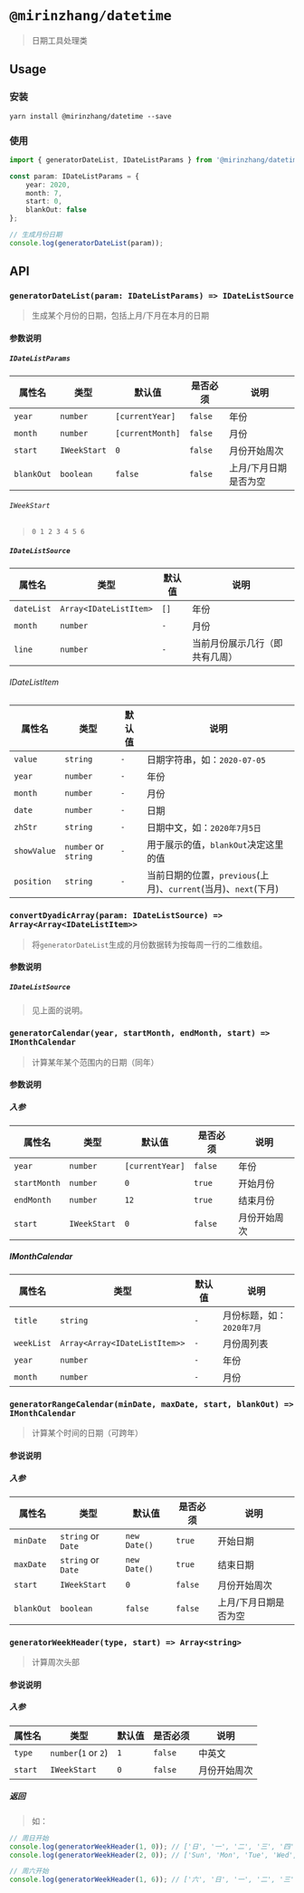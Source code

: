 # `@mirinzhang/datetime`

> 日期工具处理类

## Usage

### 安装

`yarn install @mirinzhang/datetime --save`

### 使用

```typescript
import { generatorDateList, IDateListParams } from '@mirinzhang/datetime';

const param: IDateListParams = {
    year: 2020,
    month: 7,
    start: 0,
    blankOut: false
};

// 生成月份日期
console.log(generatorDateList(param));
```


## API

### `generatorDateList(param: IDateListParams) => IDateListSource`

> 生成某个月份的日期，包括上月/下月在本月的日期

#### 参数说明

##### `IDateListParams`

属性名|类型|默认值|是否必须|说明|
---|---|---|---|---|
`year`|`number`|`[currentYear]`|`false`|年份|
`month`|`number`|`[currentMonth]`|`false`|月份|
`start`|`IWeekStart`|`0`|`false`|月份开始周次|
`blankOut`|`boolean`|`false`|`false`|上月/下月日期是否为空|

###### `IWeekStart`

> `0 1 2 3 4 5 6`

##### `IDateListSource`

属性名|类型|默认值|说明|
---|---|---|---|
`dateList`|`Array<IDateListItem>`|`[]`|年份|
`month`|`number`|`-`|月份|
`line`|`number`|`-`|当前月份展示几行（即共有几周）|

###### IDateListItem

属性名|类型|默认值|说明|
---|---|---|---|
`value`|`string`|`-`|日期字符串，如：`2020-07-05`|
`year`|`number`|`-`|年份|
`month`|`number`|`-`|月份|
`date`|`number`|`-`|日期|
`zhStr`|`string`|`-`|日期中文，如：`2020年7月5日`|
`showValue`|`number` or `string`|`-`|用于展示的值，`blankOut`决定这里的值|
`position`|`string`|`-`|当前日期的位置，`previous`(上月)、`current`(当月)、`next`(下月)|

### `convertDyadicArray(param: IDateListSource) => Array<Array<IDateListItem>>`

> 将`generatorDateList`生成的月份数据转为按每周一行的二维数组。

#### 参数说明

##### `IDateListSource`

> 见上面的说明。


### `generatorCalendar(year, startMonth, endMonth, start) => IMonthCalendar`

> 计算某年某个范围内的日期（同年）

#### 参数说明

##### 入参

属性名|类型|默认值|是否必须|说明|
---|---|---|---|---|
`year`|`number`|`[currentYear]`|`false`|年份|
`startMonth`|`number`|`0`|`true`|开始月份|
`endMonth`|`number`|`12`|`true`|结束月份|
`start`|`IWeekStart`|`0`|`false`|月份开始周次|

##### IMonthCalendar

属性名|类型|默认值|说明|
---|---|---|---|
`title`|`string`|`-`|月份标题，如：`2020年7月`|
`weekList`|`Array<Array<IDateListItem>>`|`-`|月份周列表|
`year`|`number`|`-`|年份|
`month`|`number`|`-`|月份|


### `generatorRangeCalendar(minDate, maxDate, start, blankOut) => IMonthCalendar`

> 计算某个时间的日期（可跨年）

#### 参说说明

##### 入参

属性名|类型|默认值|是否必须|说明|
---|---|---|---|---|
`minDate`|`string` or `Date` |`new Date()`|`true`|开始日期|
`maxDate`|`string` or `Date` |`new Date()`|`true`|结束日期|
`start`|`IWeekStart`|`0`|`false`|月份开始周次|
`blankOut`|`boolean`|`false`|`false`|上月/下月日期是否为空|

### `generatorWeekHeader(type, start) => Array<string>`

> 计算周次头部

#### 参说说明

##### 入参

属性名|类型|默认值|是否必须|说明|
---|---|---|---|---|
`type`|`number`(`1` or `2`) |`1`|`false`|中英文|
`start`|`IWeekStart`|`0`|`false`|月份开始周次|

##### 返回

> 如：

```typescript
// 周日开始
console.log(generatorWeekHeader(1, 0)); // ['日', '一', '二', '三', '四', '五', '六']
console.log(generatorWeekHeader(2, 0)); // ['Sun', 'Mon', 'Tue', 'Wed', 'Thu', 'Fri', 'Sat']

// 周六开始
console.log(generatorWeekHeader(1, 6)); // ['六', '日', '一', '二', '三', '四', '五']
```